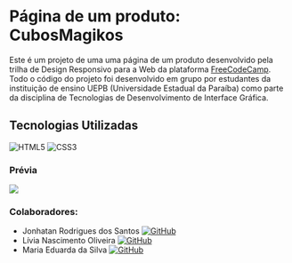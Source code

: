 # Página de um produto: CubosMagikos 
Este é um projeto de uma uma página de um produto desenvolvido pela trilha de Design Responsivo para a Web da plataforma [FreeCodeCamp](https://www.freecodecamp.org/portuguese/learn/2022/responsive-web-design/). Todo o código do projeto foi desenvolvido em grupo por estudantes da instituição de ensino UEPB (Universidade Estadual da Paraíba) como parte da disciplina de Tecnologias de Desenvolvimento de Interface Gráfica.

## Tecnologias Utilizadas
![HTML5](https://img.shields.io/badge/HTML5-FFA500?style=for-the-badge&logo=html5) ![CSS3](https://img.shields.io/badge/CSS3-1E90FF?style=for-the-badge&logo=css3&logoColor=264CE4)

### Prévia
![](https://drive.google.com/uc?id=1Xz1CgG9rMZe6gjTg4VIbAJ3IQEm_r2a6)

### Colaboradores:
* Jonhatan Rodrigues dos Santos
[![GitHub](https://img.shields.io/badge/GitHub-000?style=for-the-badge&logo=GitHub&logoColor=0E76A8)](https://github.com/johndriguess/)
* Lívia Nascimento Oliveira
[![GitHub](https://img.shields.io/badge/GitHub-000?style=for-the-badge&logo=GitHub&logoColor=FF0000)](https://github.com/LiviaNasc/)
* Maria Eduarda da Silva
[![GitHub](https://img.shields.io/badge/GitHub-000?style=for-the-badge&logo=GitHub&logoColor=008000)](https://github.com/thinkmadu/)
